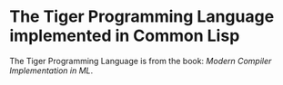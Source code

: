 # The Tiger Programming Language implemented in Common Lisp

The Tiger Programming Language is from the book: *Modern Compiler Implementation in ML*.
